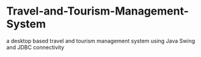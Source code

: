 # Travel-and-Tourism-Management-System
a desktop based travel and tourism management system using Java Swing and JDBC connectivity 
